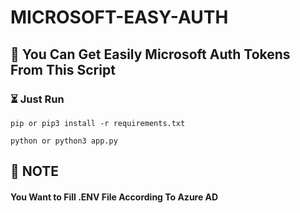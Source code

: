 # MICROSOFT-EASY-AUTH

## 📢 You Can Get Easily Microsoft Auth Tokens From This Script


### ⏳ Just Run 

```
pip or pip3 install -r requirements.txt 

```
```
python or python3 app.py
```

## 🏮 NOTE
#### You Want to Fill .ENV File According To Azure AD
